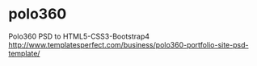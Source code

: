 # polo360
Polo360 PSD to HTML5-CSS3-Bootstrap4
http://www.templatesperfect.com/business/polo360-portfolio-site-psd-template/
